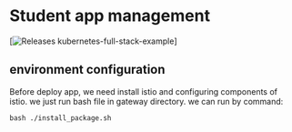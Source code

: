 # Student app management
[![Releases kubernetes-full-stack-example](https://nirajsonawane.github.io/2020/04/25/Deploy-React-Spring-Boot-MongoDB-Fullstack-application-on-Kubernetes/)]

## environment configuration
Before deploy app, we need install istio and configuring components of istio. we just run bash file in gateway directory. we can run by command:
```console
bash ./install_package.sh
```